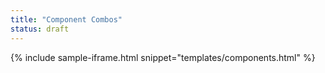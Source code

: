 ```yaml
---
title: "Component Combos"
status: draft
---
```


{% include sample-iframe.html snippet="templates/components.html" %}
